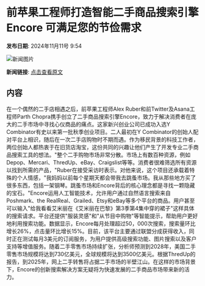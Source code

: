 # 前苹果工程师打造智能二手商品搜索引擎Encore 可满足您的节俭需求

**发布日期**: 2024年11月11号 9:54

![新闻图片](https://upload.chinaz.com/2024/1111/6386691566707291236953638.png)

**新闻链接**: [点击查看原文](https://www.aibase.com/zh/news/13126)

## 内容

在一个偶然的二手店相遇之后，前苹果工程师Alex Ruber和前Twitter及Asana工程师Parth Chopra携手创立了二手商品搜索引擎Encore，致力于解决消费者在庞大的二手市场中寻找心仪商品的痛点。这家新兴创业公司已成功入选Y Combinator有史以来第一批秋季创业项目。二人最初在Y Combinator的创始人配对平台上相识，随后在一次二手店购物时不期而遇。作为移民背景的科技工作者，两位创始人都热衷于在旧货店淘宝，这份共同的兴趣让他们产生了开发专业二手商品搜索工具的想法。"整个二手购物市场非常分散。市场上有数百种资源，例如Depop、Mercari、ThredUp、eBay、Craigslist等等。消费者很难筛选所有资源以找到所需的产品，"Ruber在接受采访时表示。对他来说，这个项目还承载着特殊的个人情感，"我妈妈以前每个星期天都会带我去跳蚤市场。我从那些地方买了很多东西，包括一架钢琴。跳蚤市场和Encore背后的核心理念都是寻找一颗隐藏的宝石。"Encore运用人工智能技术，允许用户通过自然语言搜索来自Poshmark、the RealReal、Grailed、Etsy和eBay等多个平台的商品。用户甚至可以输入"给我看看艾米丽在《艾米丽在巴黎》第3季第4集中穿的裙子"这样具体的搜索请求。平台还提供"服装灵感"和"从节目中购物"等智能提示，帮助用户更好地利用搜索功能。数据显示，Encore每月处理超过50，000次搜索，搜索量环比增长26%，点击量环比增长15%。目前，该平台主要通过联盟分成获得收入，同时正在测试每月3美元的订阅服务，为用户提供高级搜索功能、图片搜索以及客户支持等增值服务。随着二手零售市场持续扩张，分析师预测到2028年，美国二手零售市场规模将达到730亿美元，全球规模将达到3500亿美元。根据ThredUp的报告，到2025年，网上二手转售将占据二手市场的半壁江山。在这样的市场背景下，Encore的创新搜索解决方案无疑将为快速发展的二手商品市场带来新的活力。
